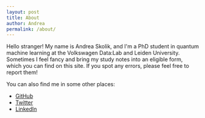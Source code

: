 ```yaml
---
layout: post
title: About
author: Andrea
permalink: /about/
---
```


Hello stranger! My name is Andrea Skolik, and I'm a PhD student in quantum machine learning at the Volkswagen Data:Lab and Leiden University. Sometimes I feel fancy and bring my study notes into an eligible form, which you can find on this site. If you spot any errors, please feel free to report them!

You can also find me in some other places:

- [GitHub][github]
- [Twitter][twitter]
- [LinkedIn][linkedin]


[github]: https://github.com/askolik/
[twitter]: https://twitter.com/askolik8
[linkedin]: https://www.linkedin.com/in/andrea-skolik-b64a3215a/
